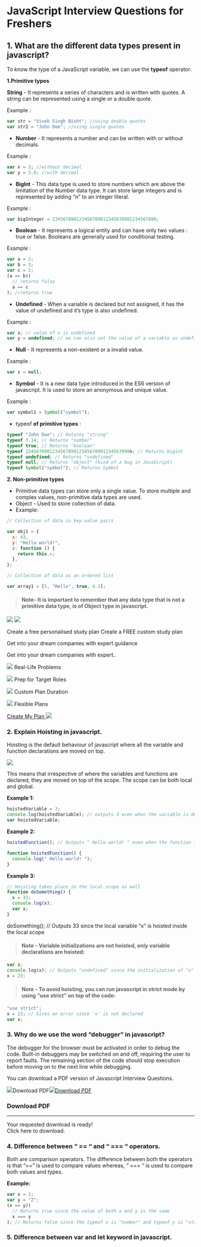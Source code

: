 # JavaScript Interview Questions for Freshers

## 1. What are the different data types present in javascript?

To know the type of a JavaScript variable, we can use the **typeof** operator.

**1.Primitive types**

**String** \- It represents a series of characters and is written with quotes. A string can be represented using a single or a double quote.

Example :

```javascript
var str = "Vivek Singh Bisht"; //using double quotes
var str2 = "John Doe"; //using single quotes
```

- **Number** \- It represents a number and can be written with or without decimals.

Example :

```javascript
var x = 3; //without decimal
var y = 3.6; //with decimal
```

- **BigInt** \- This data type is used to store numbers which are above the limitation of the Number data type. It can store large integers and is represented by adding “n” to an integer literal.

Example :

```javascript
var bigInteger = 234567890123456789012345678901234567890;
```

- **Boolean** \- It represents a logical entity and can have only two values : true or false. Booleans are generally used for conditional testing.

Example :

```javascript
var a = 2;
var b = 3;
var c = 2;
(a == b)(
  // returns false
  a == c
); //returns true
```

- **Undefined** \- When a variable is declared but not assigned, it has the value of undefined and it’s type is also undefined.

Example :

```javascript
var x; // value of x is undefined
var y = undefined; // we can also set the value of a variable as undefined
```

- **Null** \- It represents a non-existent or a invalid value.

Example :

```javascript
var z = null;
```

- **Symbol** \- It is a new data type introduced in the ES6 version of javascript. It is used to store an anonymous and unique value.

Example :

```javascript
var symbol1 = Symbol("symbol");
```

- typeof **of primitive types** :

```javascript
typeof "John Doe"; // Returns "string"
typeof 3.14; // Returns "number"
typeof true; // Returns "boolean"
typeof 234567890123456789012345678901234567890n; // Returns bigint
typeof undefined; // Returns "undefined"
typeof null; // Returns "object" (kind of a bug in JavaScript)
typeof Symbol("symbol"); // Returns Symbol
```

**2\. Non-primitive types**

- Primitive data types can store only a single value. To store multiple and complex values, non-primitive data types are used.
- Object - Used to store collection of data.
- Example:

```javascript
// Collection of data in key-value pairs

var obj1 = {
  x: 43,
  y: "Hello world!",
  z: function () {
    return this.x;
  },
};

// Collection of data as an ordered list

var array1 = [5, "Hello", true, 4.1];
```

> #### **Note- It is important to remember that any data type that is not a primitive data type, is of Object type in javascript.**

![](https://assets.interviewbit.com/assets/ibpp/interview_guides/assets/mobile/study_plan-bf1728cccc109be1b27549ae18f4571495aaa096b70f313c8232292849f9b07c.svg.gz) ![](https://assets.interviewbit.com/assets/ibpp/interview_guides/assets/desktop/study_plan-fb58ec94dd27940f470d62dee6d85c8161f6afc2b9dcbced18278212ce50b8b9.svg.gz)

Create a free personalised study plan Create a FREE custom study plan

Get into your dream companies with expert guidance

Get into your dream companies with expert..

![](https://assets.interviewbit.com/assets/ibpp/interview_guides/assets/code-99b8ddab28469d3e18187c7e7f62dcf921ece612e63043b7515547d441ea3ebb.svg.gz) Real-Life Problems

![](https://assets.interviewbit.com/assets/ibpp/interview_guides/assets/suitcase-7129128344fb59d27c28914ce39a52b40df37b3da954c23330359726019a8fb7.svg.gz) Prep for Target Roles

![](https://assets.interviewbit.com/assets/ibpp/interview_guides/assets/pencil-aaf6423aa93927b3965ae3006bc88653f14fee9586297e82fa1153ab475c8459.svg.gz) Custom Plan Duration

![](https://assets.interviewbit.com/assets/ibpp/interview_guides/assets/calendar-blank-fd5b0a13bc91a3876224b83db892e456e05f669a469dbe4f3d62a6600836c79c.svg.gz) Flexible Plans

[Create My Plan ![](https://assets.interviewbit.com/assets/ibpp/interview_guides/assets/arrow-right-54a813c1b9b6df712c72a314c89081e5a96674ee7ee6454dd7c063d0fe79bb1c.svg.gz)](https://www.interviewbit.com/interview-preparation-kit/)

### 2\. Explain Hoisting in javascript.

Hoisting is the default behaviour of javascript where all the variable and function declarations are moved on top.

![](https://d3n0h9tb65y8q.cloudfront.net/public_assets/assets/000/003/406/original/Hoisting.png?1654851517)

This means that irrespective of where the variables and functions are declared, they are moved on top of the scope. The scope can be both local and global.

**Example 1:**

```javascript
hoistedVariable = 3;
console.log(hoistedVariable); // outputs 3 even when the variable is declared after it is initialized
var hoistedVariable;
```

**Example 2:**

```javascript
hoistedFunction(); // Outputs " Hello world! " even when the function is declared after calling

function hoistedFunction() {
  console.log(" Hello world! ");
}
```

**Example 3:**

```javascript
// Hoisting takes place in the local scope as well
function doSomething() {
  x = 33;
  console.log(x);
  var x;
}
```

doSomething(); // Outputs 33 since the local variable “x” is hoisted inside the local scope

> #### **Note - Variable initializations are not hoisted, only variable declarations are hoisted:**

```javascript
var x;
console.log(x); // Outputs "undefined" since the initialization of "x" is not hoisted
x = 23;
```

> #### **Note - To avoid hoisting, you can run javascript in strict mode by using “use strict” on top of the code:**

```javascript
"use strict";
x = 23; // Gives an error since 'x' is not declared
var x;
```

### 3\. Why do we use the word “debugger” in javascript?

The debugger for the browser must be activated in order to debug the code. Built-in debuggers may be switched on and off, requiring the user to report faults. The remaining section of the code should stop execution before moving on to the next line while debugging.

You can download a PDF version of Javascript Interview Questions.

![](https://assets.interviewbit.com/assets/ibpp/interview_guides/download_v2-f7bcad529b2845c93dddc78cd31acf9ecb098c42854a1757f0f8949950377c02.svg.gz)Download PDF[![](https://assets.interviewbit.com/assets/ibpp/interview_guides/download_v2-f7bcad529b2845c93dddc78cd31acf9ecb098c42854a1757f0f8949950377c02.svg.gz)Download PDF](<javascript:void(0)>)

### Download PDF

---

Your requested download is ready!  
Click here to download.

### 4\. Difference between “ == “ and “ === “ operators.

Both are comparison operators. The difference between both the operators is that “==” is used to compare values whereas, “ === “ is used to compare both values and types.

**Example:**

```javascript
var x = 2;
var y = "2";
(x == y)(
  // Returns true since the value of both x and y is the same
  x === y
); // Returns false since the typeof x is "number" and typeof y is "string"
```

### 5\. Difference between var and let keyword in javascript.
